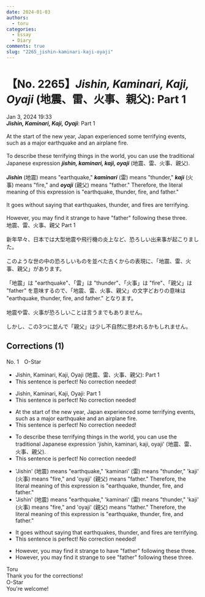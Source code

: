 ```yaml
---
date: 2024-01-03
authors:
  - toru
categories:
  - Essay
  - Diary
comments: true
slug: "2265_jishin-kaminari-kaji-oyaji"
---
```


# 【No. 2265】<strong><em>Jishin, Kaminari, Kaji, Oyaji</em></strong> (地震、雷、火事、親父): Part 1
<div class="date">Jan 3, 2024 19:33</div>
<div id="post"><div id="body_show_ori">
<strong><em>Jishin, Kaminari, Kaji, Oyaji</em></strong>: Part 1<br/><br/>At the start of the new year, Japan experienced some terrifying events, such as a major earthquake and an airplane fire.<br/><br/>To describe these terrifying things in the world, you can use the traditional Japanese expression <strong><em>jishin, kaminari, kaji, oyaji</em></strong> (地震、雷、火事、親父).<br/><br/><strong><em>Jishin</em></strong> (地震) means "earthquake," <strong><em>kaminari</em></strong> (雷) means "thunder," <strong><em>kaji</em></strong> (火事) means "fire," and <strong><em>oyaji</em></strong> (親父) means "father." Therefore, the literal meaning of this expression is "earthquake, thunder, fire, and father."<br/><br/>It goes without saying that earthquakes, thunder, and fires are terrifying.<br/><br/>However, you may find it strange to have "father" following these three.
</div></div>

<!-- more -->

<div id="post_ja"><div id="body_show_mo">
地震、雷、火事、親父 Part 1<br/><br/>新年早々、日本では大型地震や飛行機の炎上など、恐ろしい出来事が起こりました。<br/><br/>このような世の中の恐ろしいものを並べた古くからの表現に、「地震、雷、火事、親父」があります。<br/><br/>「地震」は "earthquake"、「雷」は "thunder"、「火事」は "fire"、「親父」は "father" を意味するので、「地震、雷、火事、親父」の文字どおりの意味は "earthquake, thunder, fire, and father." となります。<br/><br/>地震や雷、火事が恐ろしいことは言うまでもありません。<br/><br/>しかし、この3つに並んで「親父」は少し不自然に思われるかもしれません。
</div></div>

## Corrections (1)
<div id="block"><div class="first_name"> No. 1　<span class="just_name">O-Star</span></div><div id="block2">
<ul class="correction_field">
<li class="incorrect">Jishin, Kaminari, Kaji, Oyaji (地震、雷、火事、親父): Part 1</li>
<li class="corrected perfect">This sentence is perfect! No correction needed!</li>
</ul>
<ul class="correction_field">
<li class="incorrect">Jishin, Kaminari, Kaji, Oyaji: Part 1</li>
<li class="corrected perfect">This sentence is perfect! No correction needed!</li>
</ul>
<ul class="correction_field">
<li class="incorrect">At the start of the new year, Japan experienced some terrifying events, such as a major earthquake and an airplane fire.</li>
<li class="corrected perfect">This sentence is perfect! No correction needed!</li>
</ul>
<ul class="correction_field">
<li class="incorrect">To describe these terrifying things in the world, you can use the traditional Japanese expression 'jishin, kaminari, kaji, oyaji' (地震、雷、火事、親父).</li>
<li class="corrected perfect">This sentence is perfect! No correction needed!</li>
</ul>
<ul class="correction_field">
<li class="incorrect">'Jishin' (地震) means "earthquake," 'kaminari' (雷) means "thunder," 'kaji' (火事) means "fire," and 'oyaji' (親父) means "father." Therefore, the literal meaning of this expression is "earthquake, thunder, fire, and father."</li>
<li class="corrected correct">
'Jishin' (地震) means "earthquake," 'kaminari' (雷) means "thunder," 'kaji' (火事) means "fire," and 'oyaji' (親父) means "father." Therefore, the literal meaning of this expression is "earthquake, thunder, fire,<span class="f_gray"> and</span> father."
</li>
</ul>
<ul class="correction_field">
<li class="incorrect">It goes without saying that earthquakes, thunder, and fires are terrifying.</li>
<li class="corrected perfect">This sentence is perfect! No correction needed!</li>
</ul>
<ul class="correction_field">
<li class="incorrect">However, you may find it strange to have "father" following these three.</li>
<li class="corrected correct">
However, you may find it strange to <span class="f_bold">see</span> "father" following these three.
</li>
</ul>
</div><div class="name"><span class="just_name">Toru</span><br>
Thank you for the corrections!
</div>
<div class="name"><span class="just_name">O-Star</span><br>
You're welcome!
</div>
</div>
